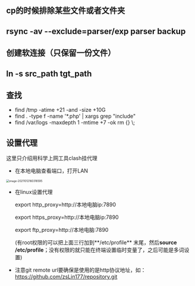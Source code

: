 ## cp的时候排除某些文件或者文件夹
rsync -av --exclude=parser/exp parser backup
---
## 创建软连接（只保留一份文件）
ln -s src_path tgt_path
---
## 查找
* find /tmp -atime +21 -and -size +10G
* find . -type f -name '*.php' | xargs grep "include"
* find /var/logs -maxdepth 1 -mtime +7 -ok rm {} \\;

## 设置代理
这里只介绍用科学上网工具clash挂代理
* 在本地电脑查看端口，打开LAN
<img src="C:\Users\84277\AppData\Roaming\Typora\typora-user-images\image-20211012160316595.png" alt="image-20211012160316595" style="zoom:50%;" />

* 在linux设置代理

  export http_proxy=http://本地电脑ip:7890

  export https_proxy=http://本地电脑ip:7890

  export ftp_proxy=http://本地电脑:7890

  (有root权限的可以把上面三行加到**/etc/profile** 末尾，然后**source /etc/profile**；没有权限的就只能在终端设置临时变量了，之后可能是多词设置)

* 注意git remote url要确保是使用的是http协议地址，如：https://github.com/zsLin177/repository.git
  

  
